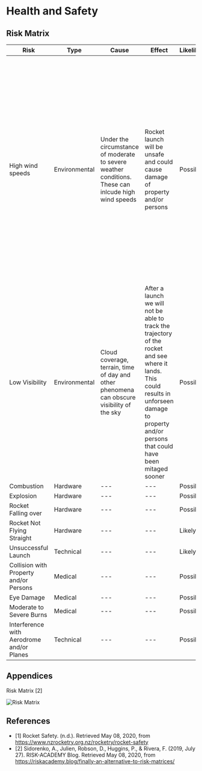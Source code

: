 # Health and Safety

## Risk Matrix 
| **Risk** | **Type** | **Cause** | **Effect** | **Likelihood** | **Severity** | **Importance** | **Mitgation** |
| --- | --- | --- | --- | --- | --- | ---| ---| 
| High wind speeds | Environmental | Under the circumstance of moderate to severe weather conditions. These can inlcude high wind speeds | Rocket launch will be unsafe and could cause damage of property and/or persons | Possible | Severe | Med Hi | Following the CAA and Model Rocketry guidelines, a launch will not take place during these conditions. The weather condition will be assessed through multiple sources prior to the launch. A judgement call will be made by the team based on the data available at the time \[1\]|
| Low Visibility| Environmental | Cloud coverage, terrain, time of day and other phenomena can obscure visibility of the sky| After a launch we will not be able to track the trajectory of the rocket and see where it lands. This could results in unforseen damage to property and/or persons that could have been mitaged sooner | Possible | Severe | Med Hi | We follow the CAA and Model Rocketry guidelines. If there is more than 50% cloud coverage or other objects obscuring view, less than 8km horozontal visibility, or it is night time. The launch will not take place \[1\] |
| Combustion | Hardware | --- | --- | Possible | Severe | Med Hi | ---| 
| Explosion | Hardware | --- | --- | Possible | Severe | Med Hi | ---| 
| Rocket Falling over | Hardware | --- | --- | Possible | Severe | Med Hi| ---| 
| Rocket Not Flying Straight | Hardware | --- | --- | Likely | Severe | High| ---| 
| Unsuccessful Launch | Technical | --- | --- | Likely | Severe | High| ---| 
| Collision with Property and/or Persons| Medical | --- | --- | Possible | Severe | Med Hi | ---| 
| Eye Damage | Medical | --- | --- | Possible | Severe | Med Hi | ---| 
| Moderate to Severe Burns | Medical | --- | --- | Possible | Severe | Med Hi | ---| 
| Interference with Aerodrome and/or Planes | Technical | --- | --- | Possible | Moderate | Medium | ---| 


## Appendices
Risk Matrix  \[2\]

![Risk Matrix](https://i2.wp.com/riskacademy.blog/wp-content/uploads/2019/04/Typical-Risk-Matrix.png?fit=900%2C483&ssl=1)

## References 
- \[1\] Rocket Safety. (n.d.). Retrieved May 08, 2020, from https://www.nzrocketry.org.nz/rocketry/rocket-safety
- \[2\] Sidorenko, A., Julien, Robson, D., Huggins, P., &amp; Rivera, F. (2019, July 27). RISK-ACADEMY Blog. Retrieved May 08, 2020, from https://riskacademy.blog/finally-an-alternative-to-risk-matrices/
